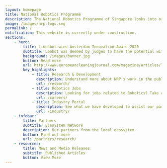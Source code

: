 ```yaml
---
layout: homepage
title: National Robotics Programme
description: The National Robotics Programme of Singapore looks into orchestrating the development of the local robotics ecosystem, to aid people in their everyday lives.
image: /images/nrp-logo.svg
permalink: /
notification: This website is currently under construction.
sections:
    - hero:
        title: Lionsbot wins Amsterdam Innovation Award 2020
        subtitle: Leobot was deemed by judges to have the potential with the greatest impact on the professional cleaning sector in future.
        background: /images/banner.jpg
        button: Read more
        url: http://www.europeancleaningjournal.com/magazine/articles/latest-news/lionsbot-wins-amsterdam-innovation-award-2020
        key_highlights:
            - title: Research & Development
              description: Understand more about NRP's work in the public R&D sector and see the types of technologies that we develop.
              url: /research/
            - title: Robotics Jobs 
              description: Looking for jobs related to Robotics? Take a look at some of the openings from our network.
              url: /careers/
            - title: Industry Portal
              description: See what we have developed to assist our partners in their work. Contact us if you have an interest in the portal.
              url: /industry/
    - infobar:
        title: Partners
        subtitle: Ecosystem Network
        description: Our partners from the local ecosystem.
        button: Find out more
        url: /partners/research/
    - resources:
        title: News and Media Releases
        subtitle: Published Articles
        button: View More
---
```

